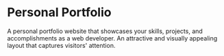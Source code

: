 # Personal Portfolio

A personal portfolio website that showcases your skills, projects, and accomplishments as a web developer. An attractive and visually appealing layout that captures visitors' attention. 


